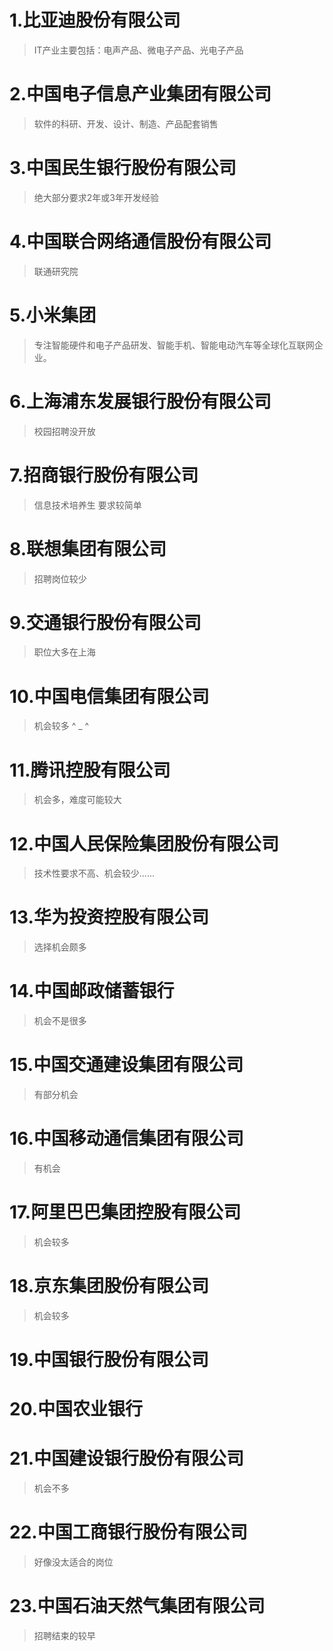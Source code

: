 # 1.比亚迪股份有限公司

>IT产业主要包括：电声产品、微电子产品、光电子产品

# 2.中国电子信息产业集团有限公司

>软件的科研、开发、设计、制造、产品配套销售

# 3.中国民生银行股份有限公司

>绝大部分要求2年或3年开发经验

# 4.中国联合网络通信股份有限公司

>联通研究院

# 5.小米集团

>专注智能硬件和电子产品研发、智能手机、智能电动汽车等全球化互联网企业。

# 6.上海浦东发展银行股份有限公司

>校园招聘没开放

# 7.招商银行股份有限公司

>信息技术培养生 要求较简单

# 8.联想集团有限公司

>招聘岗位较少

# 9.交通银行股份有限公司

>职位大多在上海

# 10.中国电信集团有限公司

>机会较多 ^ _ ^

# 11.腾讯控股有限公司

>机会多，难度可能较大

# 12.中国人民保险集团股份有限公司

>技术性要求不高、机会较少......

# 13.华为投资控股有限公司

>选择机会颇多

# 14.中国邮政储蓄银行

>机会不是很多

# 15.中国交通建设集团有限公司

>有部分机会

# 16.中国移动通信集团有限公司

>有机会

# 17.阿里巴巴集团控股有限公司

>机会较多

# 18.京东集团股份有限公司

>机会较多

# 19.中国银行股份有限公司

>

# 20.中国农业银行

>

# 21.中国建设银行股份有限公司

>机会不多

# 22.中国工商银行股份有限公司

>好像没太适合的岗位

# 23.中国石油天然气集团有限公司

>招聘结束的较早

